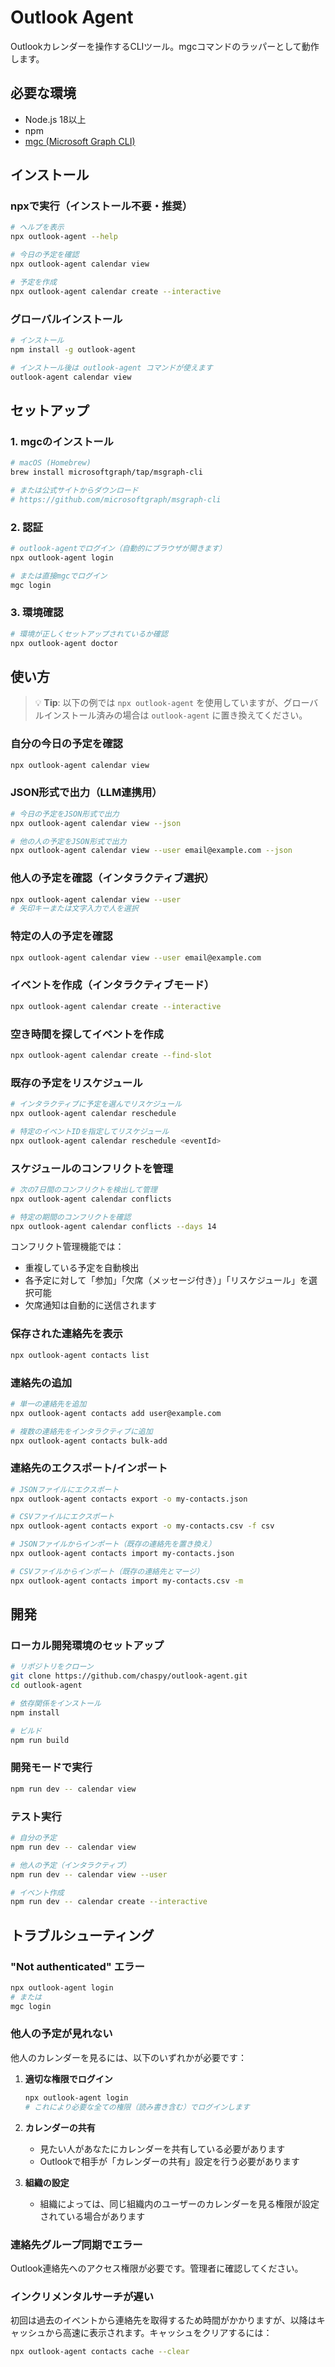 # Outlook Agent

Outlookカレンダーを操作するCLIツール。mgcコマンドのラッパーとして動作します。

## 必要な環境

- Node.js 18以上
- npm
- [mgc (Microsoft Graph CLI)](https://github.com/microsoftgraph/msgraph-cli)

## インストール

### npxで実行（インストール不要・推奨）

```bash
# ヘルプを表示
npx outlook-agent --help

# 今日の予定を確認
npx outlook-agent calendar view

# 予定を作成
npx outlook-agent calendar create --interactive
```

### グローバルインストール

```bash
# インストール
npm install -g outlook-agent

# インストール後は outlook-agent コマンドが使えます
outlook-agent calendar view
```

## セットアップ

### 1. mgcのインストール

```bash
# macOS (Homebrew)
brew install microsoftgraph/tap/msgraph-cli

# または公式サイトからダウンロード
# https://github.com/microsoftgraph/msgraph-cli
```

### 2. 認証

```bash
# outlook-agentでログイン（自動的にブラウザが開きます）
npx outlook-agent login

# または直接mgcでログイン
mgc login
```

### 3. 環境確認

```bash
# 環境が正しくセットアップされているか確認
npx outlook-agent doctor
```

## 使い方

> 💡 **Tip**: 以下の例では `npx outlook-agent` を使用していますが、グローバルインストール済みの場合は `outlook-agent` に置き換えてください。

### 自分の今日の予定を確認

```bash
npx outlook-agent calendar view
```

### JSON形式で出力（LLM連携用）

```bash
# 今日の予定をJSON形式で出力
npx outlook-agent calendar view --json

# 他の人の予定をJSON形式で出力
npx outlook-agent calendar view --user email@example.com --json
```

### 他人の予定を確認（インタラクティブ選択）

```bash
npx outlook-agent calendar view --user
# 矢印キーまたは文字入力で人を選択
```

### 特定の人の予定を確認

```bash
npx outlook-agent calendar view --user email@example.com
```

### イベントを作成（インタラクティブモード）

```bash
npx outlook-agent calendar create --interactive
```

### 空き時間を探してイベントを作成

```bash
npx outlook-agent calendar create --find-slot
```

### 既存の予定をリスケジュール

```bash
# インタラクティブに予定を選んでリスケジュール
npx outlook-agent calendar reschedule

# 特定のイベントIDを指定してリスケジュール
npx outlook-agent calendar reschedule <eventId>
```

### スケジュールのコンフリクトを管理

```bash
# 次の7日間のコンフリクトを検出して管理
npx outlook-agent calendar conflicts

# 特定の期間のコンフリクトを確認
npx outlook-agent calendar conflicts --days 14
```

コンフリクト管理機能では：
- 重複している予定を自動検出
- 各予定に対して「参加」「欠席（メッセージ付き）」「リスケジュール」を選択可能
- 欠席通知は自動的に送信されます

### 保存された連絡先を表示

```bash
npx outlook-agent contacts list
```

### 連絡先の追加

```bash
# 単一の連絡先を追加
npx outlook-agent contacts add user@example.com

# 複数の連絡先をインタラクティブに追加
npx outlook-agent contacts bulk-add
```

### 連絡先のエクスポート/インポート

```bash
# JSONファイルにエクスポート
npx outlook-agent contacts export -o my-contacts.json

# CSVファイルにエクスポート
npx outlook-agent contacts export -o my-contacts.csv -f csv

# JSONファイルからインポート（既存の連絡先を置き換え）
npx outlook-agent contacts import my-contacts.json

# CSVファイルからインポート（既存の連絡先とマージ）
npx outlook-agent contacts import my-contacts.csv -m
```

## 開発

### ローカル開発環境のセットアップ

```bash
# リポジトリをクローン
git clone https://github.com/chaspy/outlook-agent.git
cd outlook-agent

# 依存関係をインストール
npm install

# ビルド
npm run build
```

### 開発モードで実行

```bash
npm run dev -- calendar view
```

### テスト実行

```bash
# 自分の予定
npm run dev -- calendar view

# 他人の予定（インタラクティブ）
npm run dev -- calendar view --user

# イベント作成
npm run dev -- calendar create --interactive
```

## トラブルシューティング

### "Not authenticated" エラー

```bash
npx outlook-agent login
# または
mgc login
```

### 他人の予定が見れない

他人のカレンダーを見るには、以下のいずれかが必要です：

1. **適切な権限でログイン**
   ```bash
   npx outlook-agent login
   # これにより必要な全ての権限（読み書き含む）でログインします
   ```

2. **カレンダーの共有**
   - 見たい人があなたにカレンダーを共有している必要があります
   - Outlookで相手が「カレンダーの共有」設定を行う必要があります

3. **組織の設定**
   - 組織によっては、同じ組織内のユーザーのカレンダーを見る権限が設定されている場合があります

### 連絡先グループ同期でエラー

Outlook連絡先へのアクセス権限が必要です。管理者に確認してください。

### インクリメンタルサーチが遅い

初回は過去のイベントから連絡先を取得するため時間がかかりますが、以降はキャッシュから高速に表示されます。キャッシュをクリアするには：

```bash
npx outlook-agent contacts cache --clear
```